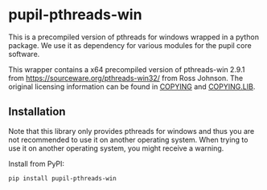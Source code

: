# pupil-pthreads-win

This is a precompiled version of pthreads for windows wrapped in a python package.
We use it as dependency for various modules for the pupil core software.

This wrapper contains a x64 precompiled version of pthreads-win 2.9.1 from https://sourceware.org/pthreads-win32/ from Ross Johnson.
The original licensing information can be found in [COPYING](src/pupil_pthreads_win/data/COPYING) and [COPYING.LIB](src/pupil_pthreads_win/data/COPYING.LIB).

## Installation

Note that this library only provides pthreads for windows and thus you are not recommended to use it  on another operating system. When trying to use it on another operating system, you might receive a warning.

Install from PyPI:
```bash
pip install pupil-pthreads-win
```
